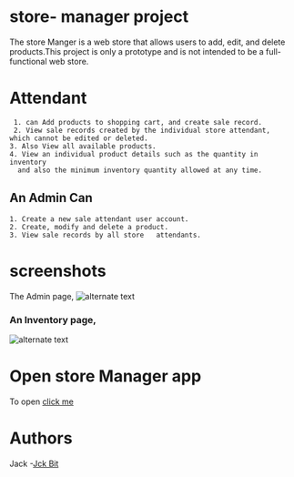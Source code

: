 # store- manager project
 The store Manger is a web store that allows users to add, edit, and delete products.This project is only a prototype and is not intended to be a full-functional web store. 
 # Attendant
 ```
  1. can Add products to shopping cart, and create sale record.
  2. View sale records created by the individual store attendant,      which cannot be edited or deleted.
 3. Also View all available products. 
 4. View an individual product details such as the quantity in     inventory
   and also the minimum inventory quantity allowed at any time. 
```
## An Admin Can 
```
1. Create a new sale attendant user account. 
2. Create, modify and delete a product.
3. View sale records by all store   attendants.
```
# screenshots
 The Admin page,
 ![alternate text](./images%20/admin.jpeg)

### An Inventory page,
 ![alternate text](./images%20/inventory.jpeg)
# Open store Manager app
To open [click me](https://jck-bit.github.io/Level_up/)

# Authors

 Jack -[Jck Bit](https://github.com/jck-bit)
